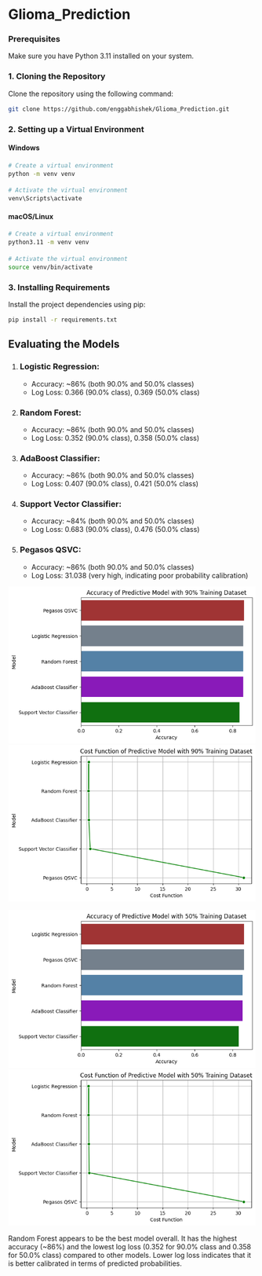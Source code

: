 # Glioma_Prediction

### Prerequisites

Make sure you have Python 3.11 installed on your system.

### 1. Cloning the Repository

Clone the repository using the following command:

```bash
git clone https://github.com/enggabhishek/Glioma_Prediction.git
```

### 2. Setting up a Virtual Environment

#### Windows

```bash
# Create a virtual environment
python -m venv venv

# Activate the virtual environment
venv\Scripts\activate
```

#### macOS/Linux

```bash
# Create a virtual environment
python3.11 -m venv venv

# Activate the virtual environment
source venv/bin/activate
```

### 3. Installing Requirements

Install the project dependencies using pip:

```bash
pip install -r requirements.txt
```

## Evaluating the Models

1. ### Logistic Regression:
    - Accuracy: ~86% (both 90.0% and 50.0% classes)
    - Log Loss: 0.366 (90.0% class), 0.369 (50.0% class)

2. ### Random Forest:
    - Accuracy: ~86% (both 90.0% and 50.0% classes)
    - Log Loss: 0.352 (90.0% class), 0.358 (50.0% class)

3. ### AdaBoost Classifier:
    - Accuracy: ~86% (both 90.0% and 50.0% classes)
    - Log Loss: 0.407 (90.0% class), 0.421 (50.0% class)

4. ### Support Vector Classifier:
    - Accuracy: ~84% (both 90.0% and 50.0% classes)
    - Log Loss: 0.683 (90.0% class), 0.476 (50.0% class)

5. ### Pegasos QSVC:
    - Accuracy: ~86% (both 90.0% and 50.0% classes)
    - Log Loss: 31.038 (very high, indicating poor probability calibration)


![alt text](Accuracy90.png)
![alt text](CostFunction90.png)


![alt text](Accuracy50.png)
![alt text](CostFunction50.png)


Random Forest appears to be the best model overall. It has the highest accuracy (~86%) and the lowest log loss (0.352 for 90.0% class and 0.358 for 50.0% class) compared to other models. Lower log loss indicates that it is better calibrated in terms of predicted probabilities.

